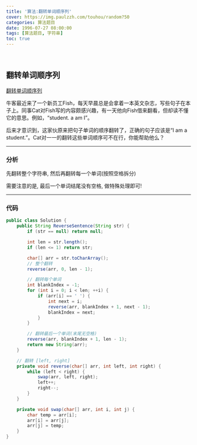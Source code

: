 ```yaml
---
title: '算法:翻转单词顺序列'
cover: https://img.paulzzh.com/touhou/random?50
categories: 算法题目
date: 1996-07-27 08:00:00
tags: [算法题目, 字符串]
toc: true
---
```


<br/>

<!--more-->

## 翻转单词顺序列

[翻转单词顺序列](https://www.nowcoder.com/practice/3194a4f4cf814f63919d0790578d51f3?tpId=13&tqId=11197&tPage=3&rp=1&ru=%2Fta%2Fcoding-interviews&qru=%2Fta%2Fcoding-interviews%2Fquestion-ranking)

牛客最近来了一个新员工Fish，每天早晨总是会拿着一本英文杂志，写些句子在本子上。同事Cat对Fish写的内容颇感兴趣，有一天他向Fish借来翻看，但却读不懂它的意思。例如，“student. a am I”。

后来才意识到，这家伙原来把句子单词的顺序翻转了，正确的句子应该是“I am a student.”。Cat对一一的翻转这些单词顺序可不在行，你能帮助他么？

****

### 分析

先翻转整个字符串, 然后再翻转每一个单词(按照空格拆分)

需要注意的是, 最后一个单词结尾没有空格, 做特殊处理即可!

****

### 代码

```java
public class Solution {
    public String ReverseSentence(String str) {
        if (str == null) return null;

        int len = str.length();
        if (len <= 1) return str;

        char[] arr = str.toCharArray();
        // 整个翻转
        reverse(arr, 0, len - 1);

        // 翻转每个单词
        int blankIndex = -1;
        for (int i = 0; i < len; ++i) {
            if (arr[i] == ' ') {
                int next = i;
                reverse(arr, blankIndex + 1, next - 1);
                blankIndex = next;
            }
        }

        // 翻转最后一个单词(末尾无空格)
        reverse(arr, blankIndex + 1, len - 1);
        return new String(arr);
    }

    // 翻转 [left, right]
    private void reverse(char[] arr, int left, int right) {
        while (left < right) {
            swap(arr, left, right);
            left++;
            right--;
        }
    }

    private void swap(char[] arr, int i, int j) {
        char temp = arr[i];
        arr[i] = arr[j];
        arr[j] = temp;
    }
}
```

